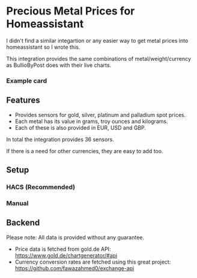 # Precious Metal Prices for Homeassistant

I didn't find a similar integartion or any easier way to get metal prices into homeassistant so I wrote this. 

This integration provides the same combinations of metal/weight/currency as BullioByPost does with their live charts.

### Example card

## Features

- Provides sensors for gold, silver, platinum and palladium spot prices.
- Each metal has its value in grams, troy ounces and kilograms.
- Each of these is also provided in EUR, USD and GBP.

In total the integration provides 36 sensors.

If there is a need for other currencies, they are easy to add too.

## Setup

### HACS (Recommended)

### Manual

## Backend

Please note: All data is provided without any guarantee.

- Price data is fetched from gold.de API: https://www.gold.de/chartgenerator/#api
- Currency conversion rates are fetched using this great project: https://github.com/fawazahmed0/exchange-api
